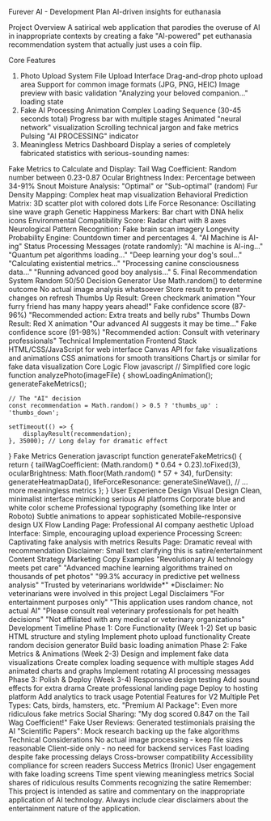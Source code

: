 Furever AI - Development Plan
AI-driven insights for euthanasia

Project Overview
A satirical web application that parodies the overuse of AI in inappropriate contexts by creating a fake "AI-powered" pet euthanasia recommendation system that actually just uses a coin flip.

Core Features
1. Photo Upload System
File Upload Interface
Drag-and-drop photo upload area
Support for common image formats (JPG, PNG, HEIC)
Image preview with basic validation
"Analyzing your beloved companion..." loading state
2. Fake AI Processing Animation
Complex Loading Sequence (30-45 seconds total)
Progress bar with multiple stages
Animated "neural network" visualization
Scrolling technical jargon and fake metrics
Pulsing "AI PROCESSING" indicator
3. Meaningless Metrics Dashboard
Display a series of completely fabricated statistics with serious-sounding names:

Fake Metrics to Calculate and Display:
Tail Wag Coefficient: Random number between 0.23-0.87
Ocular Brightness Index: Percentage between 34-91%
Snout Moisture Analysis: "Optimal" or "Sub-optimal" (random)
Fur Density Mapping: Complex heat map visualization
Behavioral Prediction Matrix: 3D scatter plot with colored dots
Life Force Resonance: Oscillating sine wave graph
Genetic Happiness Markers: Bar chart with DNA helix icons
Environmental Compatibility Score: Radar chart with 8 axes
Neurological Pattern Recognition: Fake brain scan imagery
Longevity Probability Engine: Countdown timer and percentages
4. "AI Machine is AI-ing" Status
Processing Messages (rotate randomly):
"AI machine is AI-ing..."
"Quantum pet algorithms loading..."
"Deep learning your dog's soul..."
"Calculating existential metrics..."
"Processing canine consciousness data..."
"Running advanced good boy analysis..."
5. Final Recommendation System
Random 50/50 Decision Generator
Use Math.random() to determine outcome
No actual image analysis whatsoever
Store result to prevent changes on refresh
Thumbs Up Result:
Green checkmark animation
"Your furry friend has many happy years ahead!"
Fake confidence score (87-96%)
"Recommended action: Extra treats and belly rubs"
Thumbs Down Result:
Red X animation
"Our advanced AI suggests it may be time..."
Fake confidence score (91-98%)
"Recommended action: Consult with veterinary professionals"
Technical Implementation
Frontend Stack
HTML/CSS/JavaScript for web interface
Canvas API for fake visualizations and animations
CSS animations for smooth transitions
Chart.js or similar for fake data visualization
Core Logic Flow
javascript
// Simplified core logic
function analyzePhoto(imageFile) {
    showLoadingAnimation();
    generateFakeMetrics();
    
    // The "AI" decision
    const recommendation = Math.random() > 0.5 ? 'thumbs_up' : 'thumbs_down';
    
    setTimeout(() => {
        displayResult(recommendation);
    }, 35000); // Long delay for dramatic effect
}
Fake Metrics Generation
javascript
function generateFakeMetrics() {
    return {
        tailWagCoefficient: (Math.random() * 0.64 + 0.23).toFixed(3),
        ocularBrightness: Math.floor(Math.random() * 57 + 34),
        furDensity: generateHeatmapData(),
        lifeForceResonance: generateSineWave(),
        // ... more meaningless metrics
    };
}
User Experience Design
Visual Design
Clean, minimalist interface mimicking serious AI platforms
Corporate blue and white color scheme
Professional typography (something like Inter or Roboto)
Subtle animations to appear sophisticated
Mobile-responsive design
UX Flow
Landing Page: Professional AI company aesthetic
Upload Interface: Simple, encouraging upload experience
Processing Screen: Captivating fake analysis with metrics
Results Page: Dramatic reveal with recommendation
Disclaimer: Small text clarifying this is satire/entertainment
Content Strategy
Marketing Copy Examples
"Revolutionary AI technology meets pet care"
"Advanced machine learning algorithms trained on thousands of pet photos"
"99.3% accuracy in predictive pet wellness analysis"
"Trusted by veterinarians worldwide*"
*Disclaimer: No veterinarians were involved in this project
Legal Disclaimers
"For entertainment purposes only"
"This application uses random chance, not actual AI"
"Please consult real veterinary professionals for pet health decisions"
"Not affiliated with any medical or veterinary organizations"
Development Timeline
Phase 1: Core Functionality (Week 1-2)
Set up basic HTML structure and styling
Implement photo upload functionality
Create random decision generator
Build basic loading animation
Phase 2: Fake Metrics & Animations (Week 2-3)
Design and implement fake data visualizations
Create complex loading sequence with multiple stages
Add animated charts and graphs
Implement rotating AI processing messages
Phase 3: Polish & Deploy (Week 3-4)
Responsive design testing
Add sound effects for extra drama
Create professional landing page
Deploy to hosting platform
Add analytics to track usage
Potential Features for V2
Multiple Pet Types: Cats, birds, hamsters, etc.
"Premium AI Package": Even more ridiculous fake metrics
Social Sharing: "My dog scored 0.847 on the Tail Wag Coefficient!"
Fake User Reviews: Generated testimonials praising the AI
"Scientific Papers": Mock research backing up the fake algorithms
Technical Considerations
No actual image processing - keep file sizes reasonable
Client-side only - no need for backend services
Fast loading despite fake processing delays
Cross-browser compatibility
Accessibility compliance for screen readers
Success Metrics (Ironic)
User engagement with fake loading screens
Time spent viewing meaningless metrics
Social shares of ridiculous results
Comments recognizing the satire
Remember: This project is intended as satire and commentary on the inappropriate application of AI technology. Always include clear disclaimers about the entertainment nature of the application.

